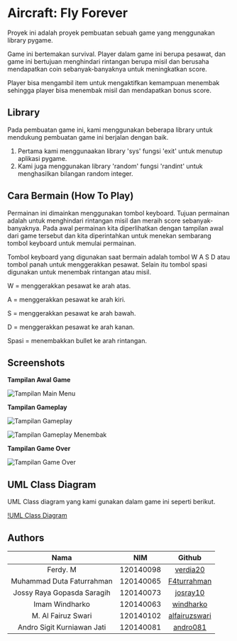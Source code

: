 # Aircraft: Fly Forever

Proyek ini adalah proyek pembuatan sebuah game yang menggunakan library pygame.

Game ini bertemakan survival. Player dalam game ini berupa pesawat, dan game ini bertujuan menghindari rintangan berupa misil dan berusaha mendapatkan coin sebanyak-banyaknya untuk meningkatkan score.

Player bisa mengambil item untuk mengaktifkan kemampuan menembak sehingga player bisa menembak misil dan mendapatkan bonus score.

## Library

Pada pembuatan game ini, kami menggunakan beberapa library untuk mendukung pembuatan game ini berjalan dengan baik.

1. Pertama kami menggunaakan library 'sys' fungsi 'exit' untuk menutup aplikasi pygame.
2. Kami juga menggunakan library 'random' fungsi 'randint' untuk menghasilkan bilangan random integer.

## Cara Bermain (How To Play)

Permainan ini dimainkan menggunakan tombol keyboard. Tujuan permainan adalah untuk menghindari rintangan misil dan meraih score sebanyak-banyaknya.
Pada awal permainan kita diperlihatkan dengan tampilan awal dari game tersebut dan kita diperintahkan untuk menekan sembarang tombol keyboard untuk memulai permainan.

Tombol keyboard yang digunakan saat bermain adalah tombol W A S D atau tombol panah untuk menggerakkan pesawat.
Selain itu tombol spasi digunakan untuk menembak rintangan atau misil.

W = menggerakkan pesawat ke arah atas.

A = menggerakkan pesawat ke arah kiri.

S = menggerakkan pesawat ke arah bawah.

D = menggerakkan pesawat ke arah kanan.

Spasi = menembakkan bullet ke arah rintangan.

## Screenshots

**Tampilan Awal Game**

![Tampilan Main Menu](https://i.ibb.co/q0dhhtd/1.png)

**Tampilan Gameplay**

![Tampilan Gameplay](https://i.ibb.co/8BK2RNY/2.png)

![Tampilan Gameplay Menembak](https://i.ibb.co/whg32zN/3.png)

**Tampilan Game Over**

![Tampilan Game Over](https://i.ibb.co/x7HmmNg/4.png)

## UML Class Diagram

UML Class diagram yang kami gunakan dalam game ini seperti berikut.

[!UML Class Diagram](https://github.com/verdia20/tubes.pbo.ra-08/blob/main/UML%20Class%20Diagram.png)

## Authors

|            Nama            |    NIM    |                      Github                       |
| :------------------------: | :-------: | :-----------------------------------------------: |
|          Ferdy. M          | 120140098 |      [verdia20](https://github.com/verdia20)      |
| Muhammad Duta Faturrahman  | 120140065 |   [F4turrahman](https://github.com/F4turrahman)   |
| Jossy Raya Gopasda Saragih | 120140073 |     [josray10](https://github.com/Zkaaaaaaa)      |
|       Imam Windharko       | 120140063 |     [windharko](https://github.com/windharko)     |
|     M. Al Fairuz Swari     | 120140102 | [alfairuzswari](https://github.com/alfairuzswari) |
| Andro Sigit Kurniawan Jati | 120140081 |      [andro081](https://github.com/andro081)      |
